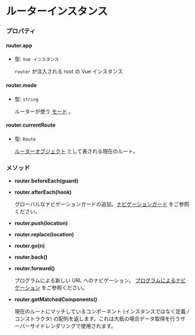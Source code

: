 # ルーターインスタンス

### プロパティ

#### router.app

- 型: `Vue インスタンス`

  `router` が注入される root の Vue インスタンス

#### router.mode

- 型: `string`

  ルーターが使う [モード](options.md#mode) 。

#### router.currentRoute

- 型: `Route`

  [ルーターオブジェクト](route-object.md) として表される現在のルート。

### メソッド

- **router.beforeEach(guard)**
- **router.afterEach(hook)**

  グローバルなナビゲーションガードの追加。[ナビゲーションガード](../advanced/navigation-guards.md) をご参照ください。


- **router.push(location)**
- **router.replace(location)**
- **router.go(n)**
- **router.back()**
- **router.forward()**

  プログラムによる新しい URL へのナビゲーション。 [プログラムによるナビゲーション](../essentials/navigation.md) をご参照ください。

- **router.getMatchedComponents()**

  現在のルートにマッチしているコンポーネント (インスタンスではなく定義 / コンストラクタ) の配列を返します。これは大抵の場合データ取得を行うサーバーサイドレンダリングで使用されます。

